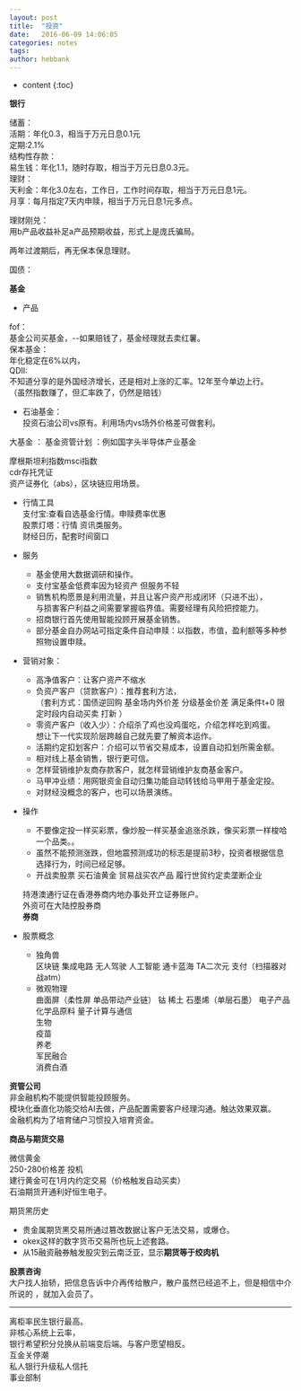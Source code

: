 ```yaml
---
layout: post
title:  "投资"
date:   2016-06-09 14:06:05
categories: notes
tags:
author: hebbank
---
```


* content
{:toc}


**银行**   

储蓄：  
活期：年化0.3，相当于万元日息0.1元  
定期:2.1%   
结构性存款：  
易生钱：年化1.1，随时存取，相当于万元日息0.3元。  
理财：  
天利金：年化3.0左右，工作日，工作时间存取，相当于万元日息1元。  
月享：每月指定7天内申赎，相当于万元日息1元多点。  

理财刚兑：  
用b产品收益补足a产品预期收益，形式上是庞氏骗局。

两年过渡期后，再无保本保息理财。  

国债：




**基金**  
- 产品   

fof：  
基金公司买基金，--如果赔钱了，基金经理就去卖红薯。  
保本基金：  
年化稳定在6%以内，  
QDII:  
不知道分享的是外国经济增长，还是相对上涨的汇率。12年至今单边上行。  
（虽然指数赚了，但汇率跌了，仍然是赔钱）  
  - 石油基金：  
投资石油公司vs原有。利用场内vs场外价格差可做套利。  

大基金 ：
基金资管计划 ：例如国字头半导体产业基金  

摩根斯坦利指数msci指数  
cdr存托凭证  
资产证券化（abs），区块链应用场景。  

- 行情工具  
支付宝:查看自选基金行情。申赎费率优惠    
股票灯塔：行情 资讯类服务。  
财经日历，配套时间窗口  

- 服务  
  - 基金使用大数据调研和操作。  
  - 支付宝基金低费率因为轻资产  但服务不轻   
  - 销售机构愿景是利用流量，并且让客户资产形成闭环（只进不出），  
与损害客户利益之间需要掌握临界值。需要经理有风险把控能力。  
  - 招商银行首先使用智能投顾开展基金销售。   
  - 部分基金自办网站可指定条件自动申赎：以指数，市值，盈利额等多种参照物设置申赎。  

- 营销对象：  
  -  高净值客户：让客户资产不缩水   
  - 负资产客户（贷款客户）：推荐套利方法，  
  （套利方式：国债逆回购 基金场内外价差 分级基金价差 满足条件t+0 限定时段内自动买卖 打新 ）
  - 零资产客户（收入少）：介绍杀了鸡也没鸡蛋吃，介绍怎样吃到鸡蛋。  
  想让下一代实现阶层跨越自己就先要了解资本运作。    
  - 活期约定扣划客户：介绍可以节省交易成本，设置自动扣划所需金额。  
   - 相对线上基金销售，银行更可信。  
   - 怎样营销维护友商存款客户，就怎样营销维护友商基金客户。  
   - 马甲冲业绩：用网银资金自动归集功能自动转钱给马甲用于基金定投。    
   - 对财经没概念的客户，也可以场景演练。  

- 操作
  - 不要像定投一样买彩票，像炒股一样买基金追涨杀跌，像买彩票一样梭哈一个品类。。  
  - 虽然不能预测涨跌，但地震预测成功的标志是提前3秒，投资者根据信息选择行为，时间已经足够。  
  - 开战卖股票 买石油黄金  贸易战买农产品 履行世贸约定卖垄断企业  

  持港澳通行证在香港券商内地办事处开立证券账户。  
  外资可在大陆控股券商   
**券商**   

- 股票概念  
  - 独角兽   
区块链 集成电路 无人驾驶 人工智能 通卡蓝海 TA二次元  支付（扫描器对战atm）  
  - 微观物理    
曲面屏（柔性屏 单品带动产业链） 钴 稀土 石墨烯（单层石墨）  电子产品化学品原料  量子计算与通信   
 生物  
   疫苗  
养老    
军民融合      
消费白酒  

**资管公司**   
非金融机构不能提供智能投顾服务。  
模块化垂直化功能交给AI去做，产品配置需要客户经理沟通。触达效果双赢。      
金融机构为了培育储户习惯投入培育资金。  

**商品与期货交易**   

微信黄金   
250-280价格差 投机  
建行黄金可在1月内约定交易（价格触发自动买卖）    
石油期货开通利好恒生电子。  

期货黑历史  
- 贵金属期货黑交易所通过篡改数据让客户无法交易，或爆仓。  
- okex这样的数字货币交易所也玩上述套路。  
- 从15融资融券触发股灾到云南泛亚，显示**期货等于绞肉机**   

**股票咨询**  
大户找人抬轿，把信息告诉中介再传给散户，散户虽然已经追不上，但是相信中介所说的 ，就加入会员了。  

---
离柜率民生银行最高。  
非核心系统上云率，  
银行希望积分兑换从前端变后端。与客户愿望相反。    
互金关停潮  
私人银行升级私人信托   
事业部制  
